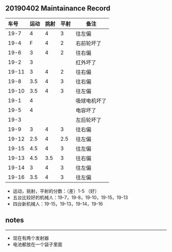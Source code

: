 20190402 Maintainance Record
--



| 车号  | 运动 | 挑射 | 平射 | 备注         |
| :---- | ---- | ---- | ---- | ------------ |
| 19-7  | 4    | 4    | 3    | 往左偏       |
| 19-4  | F    | 4    | 2    | 右前轮坏了   |
| 19-6  | 3    | 4    | 2    | 往右偏       |
| 19-2  | 3    |      |      | 红外坏了     |
| 19-11 | 3    | 4    | 2    | 往右偏       |
| 19-8  | 3.5  | 4    | 3    | 往右偏       |
| 19-10 | 3.5  | 4    | 3    | 往左偏       |
| 19-1  | 4    |      |      | 吸球电机坏了 |
| 19-5  | 4    |      |      | 电容坏了     |
| 19-3  |      |      |      | 左后轮坏了   |
| 19-9  | 3    | 4    | 3    | 往右偏       |
| 19-12 | 2.5  | 4    | 2.5  | 往左偏       |
| 19-15 | 4.5  | 4    | 3    | 往左偏       |
| 19-13 | 4.5  | 3.5  | 3    | 往右偏       |
| 19-14 | 3    | 4    | 3    | 往左偏       |
| 19-16 | 3.5  | 4    | 3    | 往左偏       |

+ 运动，挑射，平射的分数：（差）1-5 （好）
+ 五台比较好的机械人：19-7，19-8，19-10，19-15，19-13
+ 四台新机械人：19-15，19-13，19-14，19-16

## notes

------

+ 现在有两个发射器
+ 电池都放在一个袋子里面